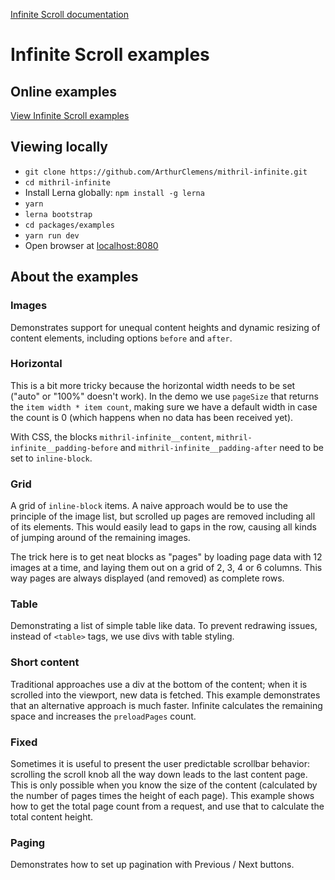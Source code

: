 [Infinite Scroll documentation](https://github.com/ArthurClemens/mithril-infinite/tree/master/packages/mithril-infinite)



# Infinite Scroll examples



## Online examples

[View Infinite Scroll examples](http://arthurclemens.github.io/mithril-infinite/)




## Viewing locally

* `git clone https://github.com/ArthurClemens/mithril-infinite.git`
* `cd mithril-infinite`
* Install Lerna globally: `npm install -g lerna`
* `yarn`
* `lerna bootstrap`
* `cd packages/examples`
* `yarn run dev`
* Open browser at [localhost:8080](http://localhost:8080/)



## About the examples

### Images

Demonstrates support for unequal content heights and dynamic resizing of content elements, including options `before` and `after`.



### Horizontal

This is a bit more tricky because the horizontal width needs to be set ("auto" or "100%" doesn't work).
In the demo we use `pageSize` that returns the `item width * item count`, making sure we have a default width in case the count is 0 (which happens when no data has been received yet).

With CSS, the blocks `mithril-infinite__content`, `mithril-infinite__padding-before` and `mithril-infinite__padding-after` need to be set to `inline-block`.



### Grid

A grid of `inline-block` items. A naive approach would be to use the principle of the image list, but scrolled up pages are removed including all of its elements. This would easily lead to gaps in the row, causing all kinds of jumping around of the remaining images.

The trick here is to get neat blocks as "pages" by loading page data with 12 images at a time, and laying them out on a grid of 2, 3, 4 or 6 columns. This way pages are always displayed (and removed) as complete rows.



### Table

Demonstrating a list of simple table like data. To prevent redrawing issues, instead of `<table>` tags, we use divs with table styling.



### Short content

Traditional approaches use a div at the bottom of the content; when it is scrolled into the viewport, new data is fetched. This example demonstrates that an alternative approach is much faster. Infinite calculates the remaining space and increases the `preloadPages` count.



### Fixed

Sometimes it is useful to present the user predictable scrollbar behavior: scrolling the scroll knob all the way down leads to the last content page. This is only possible when you know the size of the content (calculated by the number of pages times the height of each page). This example shows how to get the total page count from a request, and use that to calculate the total content height.




### Paging

Demonstrates how to set up pagination with Previous / Next buttons.




